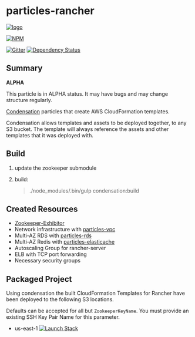 # particles-rancher

[![logo](https://raw.githubusercontent.com/SungardAS/condensation/master/docs/images/condensation_logo.png)](https://github.com/SungardAS/condensation)

[![NPM](https://nodei.co/npm/particles-rancher.png)](https://nodei.co/npm/particles-rancher/)

[![Gitter](https://badges.gitter.im/Join%20Chat.svg)](https://gitter.im/SungardAS/condensation?utm_source=badge&utm_medium=badge&utm_campaign=pr-badge)
[![Dependency
Status](https://david-dm.org/SungardAS/particles-rancher.svg?branch=master)](https://david-dm.org/SungardAS/particles-rancher?branch=master)


## Summary

**ALPHA**

This particle is in ALPHA status. It may have bugs and may change structure regularly.

[Condensation](https://github.com/SungardAS/condensation) particles that create AWS CloudFormation templates.

Condensation allows templates and assets to be deployed together,
to any S3 bucket.  The template will always reference the assets and other templates that it
was deployed with.


## Build

1. update the zookeeper submodule
2. build:

    > ./node_modules/.bin/gulp condensation:build

## Created Resources
* [Zookeeper-Exhibitor](https://github.com/mbabineau/cloudformation-zookeeper)
* Network infrastructure with [particles-vpc](https://github.com/sungardas/particles-vpc)
* Multi-AZ RDS with [particles-rds](https://github.com/sungardas/particles-rds)
* Multi-AZ Redis with [particles-elasticache](https://github.com/sungardas/particles-elasticache)
* Autoscaling Group for rancher-server
* ELB with TCP port forwarding
* Necessary security groups

## Packaged Project

Using condensation the built CloudFormation Templates for Rancher
have been deployed to the following S3 locations.

Defaults can be accepted for all but `ZookeeperKeyName`.  You must provide an existing SSH Key Pair Name for this parameter.

* us-east-1 [![Launch Stack](https://s3.amazonaws.com/cloudformation-examples/cloudformation-launch-stack.png)](https://console.aws.amazon.com/cloudformation/home?region=us-east-1#/stacks/new?stackName=rancher-ha&templateURL=https://s3.amazonaws.com/condensation-particles.us-east-1/particles-rancher/master/particles/cftemplates/ha/full_stack.template.json)
